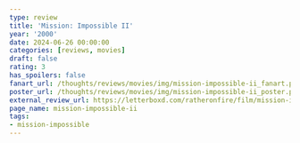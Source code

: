 ```yaml
---
type: review
title: 'Mission: Impossible II'
year: '2000'
date: 2024-06-26 00:00:00
categories: [reviews, movies]
draft: false
rating: 3
has_spoilers: false
fanart_url: /thoughts/reviews/movies/img/mission-impossible-ii_fanart.png
poster_url: /thoughts/reviews/movies/img/mission-impossible-ii_poster.png
external_review_url: https://letterboxd.com/ratheronfire/film/mission-impossible-ii/
page_name: mission-impossible-ii
tags:
- mission-impossible
---
```


